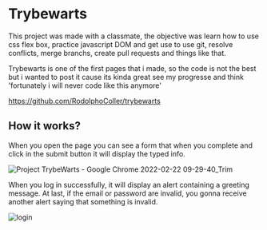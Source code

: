 # Trybewarts

This project was made with a classmate, the objective was learn
how to use css flex box, practice javascript
DOM and get use to use git, resolve conflicts, merge 
branchs, create pull requests and things like that.

Trybewarts is one of the first pages that i made, so the code is not
the best but i wanted to post it cause its kinda great see my
progresse and think 'fortunately i will never code like this anymore'

https://github.com/RodolphoColler/trybewarts

## How it works?

When you open the page you can see a form that when you complete
and click in the submit button it will display the typed info.

![Project TrybeWarts - Google Chrome 2022-02-22 09-29-40_Trim](https://user-images.githubusercontent.com/87545322/155192333-52aeb644-4936-4319-8436-7d40af16d7da.gif)

When you log in successfully, it will display an alert containing
a greeting message. At last, if the email or password are invalid,
you gonna receive another alert saying that something is invalid.

![login](https://user-images.githubusercontent.com/87545322/155192452-ddbe5f70-0b28-4979-bb16-a15029b96758.gif)
